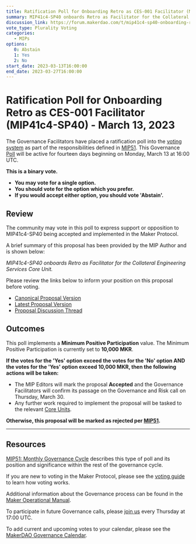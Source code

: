 ```yaml
---
title: Ratification Poll for Onboarding Retro as CES-001 Facilitator (MIP41c4-SP40) - March 13, 2023
summary: MIP41c4-SP40 onboards Retro as Facilitator for the Collateral Engineering Services Core Unit.
discussion_link: https://forum.makerdao.com/t/mip41c4-sp40-onboarding-retro-as-ces-001-facilitator/18887
vote_type: Plurality Voting
categories:
   - MIPs
options:
   0: Abstain
   1: Yes
   2: No
start_date: 2023-03-13T16:00:00
end_date: 2023-03-27T16:00:00
---
```

# Ratification Poll for Onboarding Retro as CES-001 Facilitator (MIP41c4-SP40) - March 13, 2023

The Governance Facilitators have placed a ratification poll into the [voting system](https://vote.makerdao.com/polling) as part of the responsibilities defined in [MIP51](https://mips.makerdao.com/mips/details/MIP51). This Governance [Poll](https://manual.makerdao.com/governance/governance-cycle/monthly-governance-cycle#week-2) will be active for fourteen days beginning on Monday, March 13 at 16:00 UTC.

**This is a binary vote.**
- **You may vote for a single option.**
- **You should vote for the option which you prefer.**
- **If you would accept either option, you should vote 'Abstain'.**

## Review

The community may vote in this poll to express support or opposition to MIP41c4-SP40 being accepted and implemented in the Maker Protocol.

A brief summary of this proposal has been provided by the MIP Author and is shown below:

*MIP41c4-SP40 onboards Retro as Facilitator for the Collateral Engineering Services Core Unit.*

Please review the links below to inform your position on this proposal before voting.
* [Canonical Proposal Version](https://github.com/makerdao/mips/blob/77319ee23928c20b71c7004ad55b4a353ab5b921/MIP41/MIP41c4-Subproposals/MIP41c4-SP40.md)
* [Latest Proposal Version](https://mips.makerdao.com/mips/details/MIP41c4SP40)
* [Proposal Discussion Thread](https://forum.makerdao.com/t/mip41c4-sp40-onboarding-retro-as-ces-001-facilitator/18887)

## Outcomes

This poll implements a **Minimum Positive Participation** value. The Minimum Positive Participation is currently set to **10,000 MKR**.

**If the votes for the 'Yes' option exceed the votes for the 'No' option AND the votes for the 'Yes' option exceed 10,000 MKR, then the following actions will be taken:**
* The MIP Editors will mark the proposal **Accepted** and the Governance Facilitators will confirm its passage on the Governance and Risk call on Thursday, March 30.
* Any further work required to implement the proposal will be tasked to the relevant [Core Units](https://mips.makerdao.com/mips/details/MIP38#mip38c2-core-unit-state).

**Otherwise, this proposal will be marked as rejected per [MIP51](https://mips.makerdao.com/mips/details/MIP51#mip51c2-ratification-poll).**

---

## Resources

[MIP51: Monthly Governance Cycle](https://mips.makerdao.com/mips/details/MIP51) describes this type of poll and its position and significance within the rest of the governance cycle.

If you are new to voting in the Maker Protocol, please see the [voting guide](https://manual.makerdao.com/governance/voting-in-makerdao/on-chain-governance) to learn how voting works.

Additional information about the Governance process can be found in the [Maker Operational Manual](https://manual.makerdao.com).

To participate in future Governance calls, please [join us](https://forum.makerdao.com/tag/pubcall-:-governance-and-risk) every Thursday at 17:00 UTC.

To add current and upcoming votes to your calendar, please see the [MakerDAO Governance Calendar](https://manual.makerdao.com/makerdao/calendars/governance-calendar).
